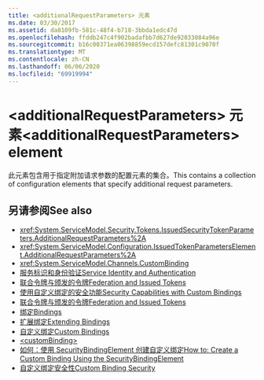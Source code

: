 ```yaml
---
title: <additionalRequestParameters> 元素
ms.date: 03/30/2017
ms.assetid: da8109fb-581c-48f4-b718-3bbda1edc47d
ms.openlocfilehash: ffddb247c4f902badafbb7d627de92033084a96e
ms.sourcegitcommit: b16c00371ea06398859ecd157defc81301c9070f
ms.translationtype: MT
ms.contentlocale: zh-CN
ms.lasthandoff: 06/06/2020
ms.locfileid: "69919994"
---
```

# <a name="additionalrequestparameters-element"></a><span data-ttu-id="06cdd-102">\<additionalRequestParameters> 元素</span><span class="sxs-lookup"><span data-stu-id="06cdd-102">\<additionalRequestParameters> element</span></span>
<span data-ttu-id="06cdd-103">此元素包含用于指定附加请求参数的配置元素的集合。</span><span class="sxs-lookup"><span data-stu-id="06cdd-103">This contains a collection of configuration elements that specify additional request parameters.</span></span>  
  
## <a name="see-also"></a><span data-ttu-id="06cdd-104">另请参阅</span><span class="sxs-lookup"><span data-stu-id="06cdd-104">See also</span></span>

- <xref:System.ServiceModel.Security.Tokens.IssuedSecurityTokenParameters.AdditionalRequestParameters%2A>
- <xref:System.ServiceModel.Configuration.IssuedTokenParametersElement.AdditionalRequestParameters%2A>
- <xref:System.ServiceModel.Channels.CustomBinding>
- [<span data-ttu-id="06cdd-105">服务标识和身份验证</span><span class="sxs-lookup"><span data-stu-id="06cdd-105">Service Identity and Authentication</span></span>](../../../wcf/feature-details/service-identity-and-authentication.md)
- [<span data-ttu-id="06cdd-106">联合令牌与颁发的令牌</span><span class="sxs-lookup"><span data-stu-id="06cdd-106">Federation and Issued Tokens</span></span>](../../../wcf/feature-details/federation-and-issued-tokens.md)
- [<span data-ttu-id="06cdd-107">使用自定义绑定的安全功能</span><span class="sxs-lookup"><span data-stu-id="06cdd-107">Security Capabilities with Custom Bindings</span></span>](../../../wcf/feature-details/security-capabilities-with-custom-bindings.md)
- [<span data-ttu-id="06cdd-108">联合令牌与颁发的令牌</span><span class="sxs-lookup"><span data-stu-id="06cdd-108">Federation and Issued Tokens</span></span>](../../../wcf/feature-details/federation-and-issued-tokens.md)
- [<span data-ttu-id="06cdd-109">绑定</span><span class="sxs-lookup"><span data-stu-id="06cdd-109">Bindings</span></span>](../../../wcf/bindings.md)
- [<span data-ttu-id="06cdd-110">扩展绑定</span><span class="sxs-lookup"><span data-stu-id="06cdd-110">Extending Bindings</span></span>](../../../wcf/extending/extending-bindings.md)
- [<span data-ttu-id="06cdd-111">自定义绑定</span><span class="sxs-lookup"><span data-stu-id="06cdd-111">Custom Bindings</span></span>](../../../wcf/extending/custom-bindings.md)
- [\<customBinding>](custombinding.md)
- [<span data-ttu-id="06cdd-112">如何：使用 SecurityBindingElement 创建自定义绑定</span><span class="sxs-lookup"><span data-stu-id="06cdd-112">How to: Create a Custom Binding Using the SecurityBindingElement</span></span>](../../../wcf/feature-details/how-to-create-a-custom-binding-using-the-securitybindingelement.md)
- [<span data-ttu-id="06cdd-113">自定义绑定安全性</span><span class="sxs-lookup"><span data-stu-id="06cdd-113">Custom Binding Security</span></span>](../../../wcf/samples/custom-binding-security.md)
